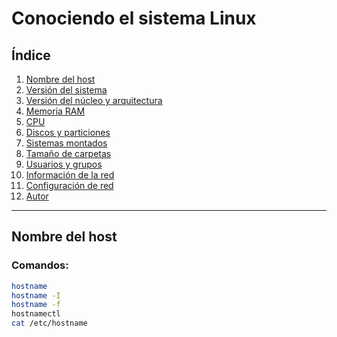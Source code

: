 # Conociendo el sistema Linux

## Índice
1. [Nombre del host](#nombre-del-host)
2. [Versión del sistema](#versión-del-sistema)
3. [Versión del núcleo y arquitectura](#versión-del-núcleo-y-arquitectura)
4. [Memoria RAM](#memoria-ram)
5. [CPU](#cpu)
6. [Discos y particiones](#discos-y-particiones)
7. [Sistemas montados](#sistemas-montados)
8. [Tamaño de carpetas](#tamaño-de-carpetas)
9. [Usuarios y grupos](#usuarios-y-grupos)
10. [Información de la red](#información-de-la-red)
11. [Configuración de red](#configuración-de-red)
12. [Autor](#autor)

---

## Nombre del host

### Comandos:
```bash
hostname
hostname -I
hostname -f
hostnamectl
cat /etc/hostname

